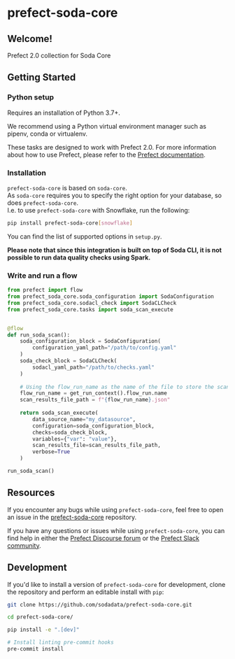 # prefect-soda-core

## Welcome!

Prefect 2.0 collection for Soda Core

## Getting Started

### Python setup

Requires an installation of Python 3.7+.

We recommend using a Python virtual environment manager such as pipenv, conda or virtualenv.

These tasks are designed to work with Prefect 2.0. For more information about how to use Prefect, please refer to the [Prefect documentation](https://orion-docs.prefect.io/).

### Installation


`prefect-soda-core` is based on `soda-core`.  
As `soda-core` requires you to specify the right option for your database, so does `prefect-soda-core`.  
I.e. to use `prefect-soda-core` with Snowflake, run the following:

```bash
pip install prefect-soda-core[snowflake]
```

You can find the list of supported options in `setup.py`.

**Please note that since this integration is built on top of Soda CLI, it is not possible to run data quality checks using Spark.**

### Write and run a flow

```python
from prefect import flow
from prefect_soda_core.soda_configuration import SodaConfiguration
from prefect_soda_core.sodacl_check import SodaCLCheck
from prefect_soda_core.tasks import soda_scan_execute


@flow
def run_soda_scan():
    soda_configuration_block = SodaConfiguration(
        configuration_yaml_path="/path/to/config.yaml"
    )
    soda_check_block = SodaCLCheck(
        sodacl_yaml_path="/path/to/checks.yaml"
    )
    
    # Using the flow_run_name as the name of the file to store the scan results
    flow_run_name = get_run_context().flow_run.name
    scan_results_file_path = f"{flow_run_name}.json"
    
    return soda_scan_execute(
        data_source_name="my_datasource",
        configuration=soda_configuration_block,
        checks=soda_check_block,
        variables={"var": "value"},
        scan_results_file=scan_results_file_path,
        verbose=True
    )

run_soda_scan()
```

## Resources

If you encounter any bugs while using `prefect-soda-core`, feel free to open an issue in the [prefect-soda-core](https://github.com/sodadata/prefect-soda-core) repository.

If you have any questions or issues while using `prefect-soda-core`, you can find help in either the [Prefect Discourse forum](https://discourse.prefect.io/) or the [Prefect Slack community](https://prefect.io/slack).

## Development

If you'd like to install a version of `prefect-soda-core` for development, clone the repository and perform an editable install with `pip`:

```bash
git clone https://github.com/sodadata/prefect-soda-core.git

cd prefect-soda-core/

pip install -e ".[dev]"

# Install linting pre-commit hooks
pre-commit install
```
